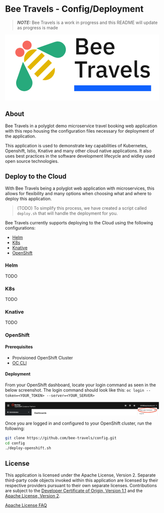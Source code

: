 # Bee Travels - Config/Deployment

> ***NOTE:*** Bee Travels is a work in progress and this README will update as progress is made

![](readme-images/logo.jpg)

## About

Bee Travels in a polyglot demo microservice travel booking web application with this repo housing the configuration files necessary for deployment of the application.

This application is used to demonstrate key capabilities of Kubernetes, Openshift, Istio, Knative and many other cloud native applications. It also uses best practices in the software development lifecycle and widley used open source technologies.

## Deploy to the Cloud

With Bee Travels being a polyglot web application with microservices, this allows for flexibility and many options when choosing what and where to deploy this application. 
> (TODO) To simplify this process, we have created a script called `deploy.sh` that will handle the deployment for you.

Bee Travels currently supports deploying to the Cloud using the following configurations:

* [Helm](#helm)
* [K8s](#k8s)
* [Knative](#knative)
* [OpenShift](#openshift)

### Helm

TODO

### K8s

TODO

### Knative

TODO

### OpenShift

#### Prerequisites

* Provisioned OpenShift Cluster
* [OC CLI](https://www.okd.io/download.html)

#### Deployment

From your OpenShift dashboard, locate your login command as seen in the below screenshot. The login command should look like this: `oc login --token=<YOUR_TOKEN> --server=<YOUR_SERVER>`


![](readme-images/openshift-login.jpg)

Once you are logged in and configured to your OpenShift cluster, run the following:

```sh
git clone https://github.com/bee-travels/config.git
cd config
./deploy-openshift.sh
```

## License

This application is licensed under the Apache License, Version 2. Separate third-party code objects invoked within this application are licensed by their respective providers pursuant to their own separate licenses. Contributions are subject to the [Developer Certificate of Origin, Version 1.1](https://developercertificate.org/) and the [Apache License, Version 2](https://www.apache.org/licenses/LICENSE-2.0.txt).

[Apache License FAQ](https://www.apache.org/foundation/license-faq.html#WhatDoesItMEAN)

